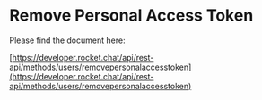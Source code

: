 # Remove Personal Access Token

Please find the document here: 

[https://developer.rocket.chat/api/rest-api/methods/users/removepersonalaccesstoken](https://developer.rocket.chat/api/rest-api/methods/users/removepersonalaccesstoken)

